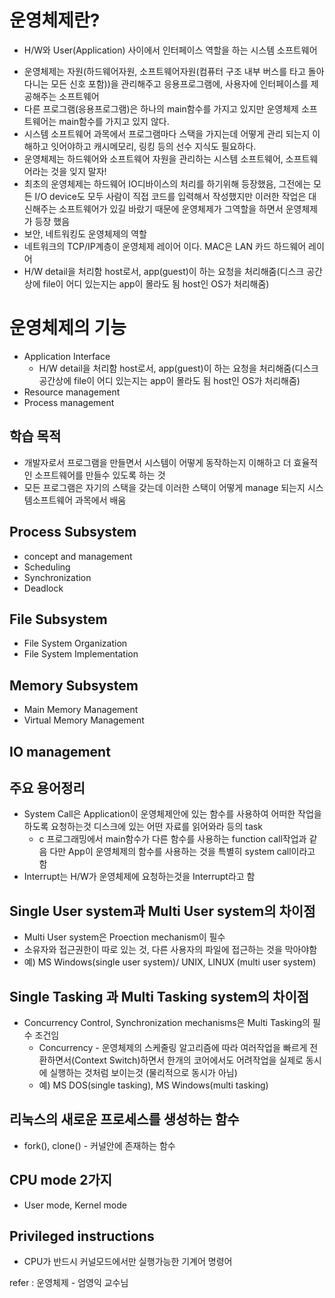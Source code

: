 # 운영체제란?

- H/W와 User(Application) 사이에서 인터페이스 역할을 하는 시스템 소프트웨어

* 운영체제는 자원(하드웨어자원, 소프트웨어자원(컴퓨터 구조 내부 버스를 타고 돌아다니는 모든 신호 포함))을 관리해주고 응용프로그램에, 사용자에 인터페이스를 제공해주는 소프트웨어
* 다른 프로그램(응용프로그램)은 하나의 main함수를 가지고 있지만 운영체제 소프트웨어는 main함수를 가지고 있지 않다.
* 시스템 소프트웨어 과목에서 프로그램마다 스택을 가지는데 어떻게 관리 되는지 이해하고 잇어야하고 캐시메모리, 링킹 등의 선수 지식도 필요하다.
* 운영체제는 하드웨어와 소프트웨어 자원을 관리하는 시스템 소프트웨어, 소프트웨어라는 것을 잊지 말자!
* 최초의 운영체제는 하드웨어 IO디바이스의 처리를 하기위해 등장했음, 그전에는 모든 I/O device도 모두 사람이 직접 코드를 입력해서 작성했지만 이러한 작업은 대신해주는 소프트웨어가 있길 바랐기 때문에 운영체제가 그역할을 하면서 운영체제가 등장 했음
* 보안, 네트워킹도 운영체제의 역할
* 네트워크의 TCP/IP계층이 운영체제 레이어 이다. MAC은 LAN 카드 하드웨어 레이어
* H/W detail을 처리함 host로서, app(guest)이 하는 요청을 처리해줌(디스크 공간상에 file이 어디 있는지는 app이 몰라도 됨 host인 OS가 처리해줌)

# 운영체제의 기능

- Application Interface
  - H/W detail을 처리함 host로서, app(guest)이 하는 요청을 처리해줌(디스크 공간상에 file이 어디 있는지는 app이 몰라도 됨 host인 OS가 처리해줌)
- Resource management
- Process management

## 학습 목적

- 개발자로서 프로그램을 만들면서 시스템이 어떻게 동작하는지 이해하고 더 효율적인 소프트웨어를 만들수 있도록 하는 것
- 모든 프로그램은 자기의 스택을 갖는데 이러한 스택이 어떻게 manage 되는지 시스템소프트웨어 과목에서 배움

## Process Subsystem

- concept and management
- Scheduling
- Synchronization
- Deadlock

## File Subsystem

- File System Organization
- File System Implementation

## Memory Subsystem

- Main Memory Management
- Virtual Memory Management

## IO management

## 주요 용어정리

- System Call은 Application이 운영체제안에 있는 함수를 사용하여 어떠한 작업을 하도록 요청하는것 디스크에 있는 어떤 자료를 읽어와라 등의 task
  - c 프로그래밍에서 main함수가 다른 함수를 사용하는 function call작업과 같음 다만 App이 운영체제의 함수를 사용하는 것을 특별히 system call이라고 함
- Interrupt는 H/W가 운영체제에 요청하는것을 Interrupt라고 함

## Single User system과 Multi User system의 차이점

- Multi User system은 Proection mechanism이 필수
- 소유자와 접근권한이 따로 있는 것, 다른 사용자의 파일에 접근하는 것을 막아야함
- 예) MS Windows(single user system)/ UNIX, LINUX (multi user system)

## Single Tasking 과 Multi Tasking system의 차이점

- Concurrency Control, Synchronization mechanisms은 Multi Tasking의 필수 조건임
  - Concurrency - 운영체제의 스케줄링 알고리즘에 따라 여러작업을 빠르게 전환하면서(Context Switch)하면서 한개의 코어에서도 어려작업을 실제로 동시에 실행하는 것처럼 보이는것 (물리적으로 동시가 아님)
  - 예) MS DOS(single tasking), MS Windows(multi tasking)

## 리눅스의 새로운 프로세스를 생성하는 함수

- fork(), clone() - 커널안에 존재하는 함수

## CPU mode 2가지

- User mode, Kernel mode

## Privileged instructions

- CPU가 반드시 커널모드에서만 실행가능한 기계어 명령어


refer : 운영체제 - 엄영익 교수님
